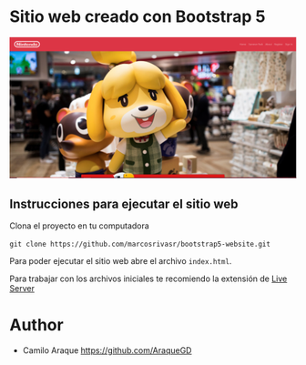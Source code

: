 # Sitio web creado con Bootstrap 5

![Sitio web creado con Bootstrap 5](resources/website.PNG)

## Instrucciones para ejecutar el sitio web

Clona el proyecto en tu computadora

`git clone https://github.com/marcosrivasr/bootstrap5-website.git`

Para poder ejecutar el sitio web abre el archivo `index.html`.

Para trabajar con los archivos iniciales te recomiendo la extensión de [Live Server](https://marketplace.visualstudio.com/items?itemName=ritwickdey.LiveServer#:~:text=%20Shortcuts%20to%20Start%2FStop%20Server%20%201%20Open,to%20Stop%20the%20server%20%28You%20can...%20More%20)

# Author

- Camilo Araque <https://github.com/AraqueGD>
